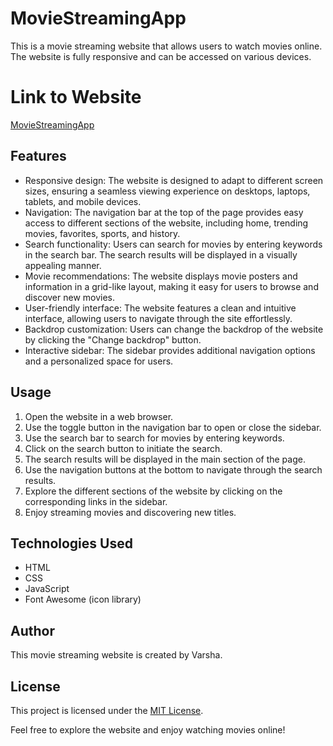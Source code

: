 # MovieStreamingApp

This is a movie streaming website that allows users to watch movies online. The website is fully responsive and can be accessed on various devices.

# Link to Website
[MovieStreamingApp](https://varsha2503.github.io/MovieStreamingApp/)

## Features
- Responsive design: The website is designed to adapt to different screen sizes, ensuring a seamless viewing experience on desktops, laptops, tablets, and mobile devices.
- Navigation: The navigation bar at the top of the page provides easy access to different sections of the website, including home, trending movies, favorites, sports, and history.
- Search functionality: Users can search for movies by entering keywords in the search bar. The search results will be displayed in a visually appealing manner.
- Movie recommendations: The website displays movie posters and information in a grid-like layout, making it easy for users to browse and discover new movies.
- User-friendly interface: The website features a clean and intuitive interface, allowing users to navigate through the site effortlessly.
- Backdrop customization: Users can change the backdrop of the website by clicking the "Change backdrop" button.
- Interactive sidebar: The sidebar provides additional navigation options and a personalized space for users.

## Usage
1. Open the website in a web browser.
2. Use the toggle button in the navigation bar to open or close the sidebar.
3. Use the search bar to search for movies by entering keywords.
4. Click on the search button to initiate the search.
5. The search results will be displayed in the main section of the page.
6. Use the navigation buttons at the bottom to navigate through the search results.
7. Explore the different sections of the website by clicking on the corresponding links in the sidebar.
8. Enjoy streaming movies and discovering new titles.

## Technologies Used
- HTML
- CSS
- JavaScript
- Font Awesome (icon library)

## Author
This movie streaming website is created by Varsha.

## License
This project is licensed under the [MIT License](LICENSE).

Feel free to explore the website and enjoy watching movies online!
